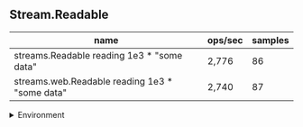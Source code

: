 ## Stream.Readable

|name|ops/sec|samples|
|-|-|-|
|streams.Readable reading 1e3 * "some data"|2,776|86|
|streams.web.Readable reading 1e3 * "some data"|2,740|87|


<details>
<summary>Environment</summary>

* __Machine:__ linux x64 | 4 vCPUs | 7.6GB Mem
* __Run:__ Tue Nov 07 2023 23:28:50 GMT+0000 (Coordinated Universal Time)
</details>

<!--
{"environment":{"platform":"linux","arch":"x64","cpus":4,"totalMemory":7.6085662841796875},"benchmarks":[{"name":"streams.Readable reading 1e3 * \"some data\"","opsSec":2775.5672672519377,"samples":5},{"name":"streams.web.Readable reading 1e3 * \"some data\"","opsSec":2740.2743904662234,"samples":6}]}-->
